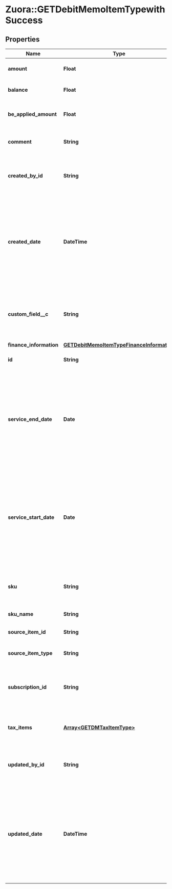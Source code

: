 # Zuora::GETDebitMemoItemTypewithSuccess

## Properties
Name | Type | Description | Notes
------------ | ------------- | ------------- | -------------
**amount** | **Float** | The amount of the debit memo item.  | [optional] 
**balance** | **Float** | The balance of the debit memo item.  | [optional] 
**be_applied_amount** | **Float** | The applied amount of the debit memo item.  | [optional] 
**comment** | **String** | Comments about the debit memo item.  | [optional] 
**created_by_id** | **String** | The ID of the Zuora user who created the debit memo item.  | [optional] 
**created_date** | **DateTime** | The date and time when the debit memo item was created, in &#x60;yyyy-mm-dd hh:mm:ss&#x60; format. For example, 2017-03-01 15:31:10.  | [optional] 
**custom_field__c** | **String** | Any custom fields defined for this object. The custom field name is case-sensitive.  | [optional] 
**finance_information** | [**GETDebitMemoItemTypeFinanceInformation**](GETDebitMemoItemTypeFinanceInformation.md) |  | [optional] 
**id** | **String** | The ID of the debit memo item.  | [optional] 
**service_end_date** | **Date** | The end date of the service period associated with this debit memo item. Service ends one second before the date specified in this field.  | [optional] 
**service_start_date** | **Date** | The start date of the service period associated with this debit memo item. If the associated charge is a one-time fee, this date is the date of that charge.  | [optional] 
**sku** | **String** | The SKU for the product associated with the debit memo item.  | [optional] 
**sku_name** | **String** | The name of the SKU.  | [optional] 
**source_item_id** | **String** | The ID of the source item.  | [optional] 
**source_item_type** | **String** | The type of the source item.  | [optional] 
**subscription_id** | **String** | The ID of the subscription associated with the debit memo item.  | [optional] 
**tax_items** | [**Array&lt;GETDMTaxItemType&gt;**](GETDMTaxItemType.md) | Container for debit memo taxation items.  | [optional] 
**updated_by_id** | **String** | The ID of the Zuora user who last updated the debit memo item.  | [optional] 
**updated_date** | **DateTime** | The date and time when the debit memo item was last updated, in &#x60;yyyy-mm-dd hh:mm:ss&#x60; format. For example, 2017-03-02 15:36:10.  | [optional] 


